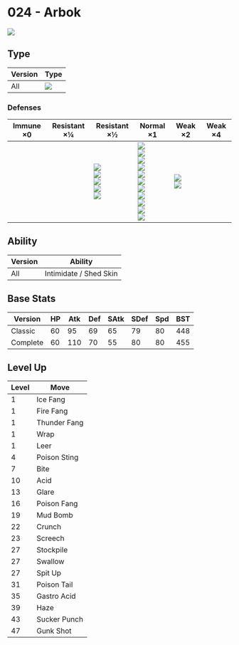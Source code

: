 # 024 - Arbok
![][024]

## Type

Version | Type
---     | ---
All     | ![][poison]

### Defenses

Immune ×0 | Resistant ×¼ | Resistant ×½                                                             | Normal ×1                                                                                                                                                   | Weak ×2                         | Weak ×4
---       | ---          | ---                                                                      | ---                                                                                                                                                         | ---                             | ---
&nbsp;    | &nbsp;       | ![][fighting]<br>![][poison]<br>![][bug]<br>![][grass]<br>![][fairy]<br> | ![][normal]<br>![][flying]<br>![][rock]<br>![][ghost]<br>![][steel]<br>![][fire]<br>![][water]<br>![][electric]<br>![][ice]<br>![][dragon]<br>![][dark]<br> | ![][ground]<br>![][psychic]<br> | &nbsp;

## Ability

Version | Ability
---     | ---
All     | Intimidate / Shed Skin

## Base Stats

Version  | HP  | Atk | Def | SAtk | SDef | Spd | BST
---      | --- | --- | --- | ---  | ---  | --- | ---
Classic  | 60  | 95  | 69  | 65   | 79   | 80  | 448
Complete | 60  | 110 | 70  | 55   | 80   | 80  | 455

## Level Up

Level | Move
---   | ---
1     | Ice Fang
1     | Fire Fang
1     | Thunder Fang
1     | Wrap
1     | Leer
4     | Poison Sting
7     | Bite
10    | Acid
13    | Glare
16    | Poison Fang
19    | Mud Bomb
22    | Crunch
23    | Screech
27    | Stockpile
27    | Swallow
27    | Spit Up
31    | Poison Tail
35    | Gastro Acid
39    | Haze
43    | Sucker Punch
47    | Gunk Shot

[024]: ../img/pokemon/024.png
[normal]: ../img/types/normal.png
[fire]: ../img/types/fire.png
[fighting]: ../img/types/fighting.png
[water]: ../img/types/water.png
[flying]: ../img/types/flying.png
[grass]: ../img/types/grass.png
[poison]: ../img/types/poison.png
[electric]: ../img/types/electric.png
[ground]: ../img/types/ground.png
[psychic]: ../img/types/psychic.png
[rock]: ../img/types/rock.png
[ice]: ../img/types/ice.png
[bug]: ../img/types/bug.png
[dragon]: ../img/types/dragon.png
[ghost]: ../img/types/ghost.png
[dark]: ../img/types/dark.png
[steel]: ../img/types/steel.png
[fairy]: ../img/types/fairy.png
